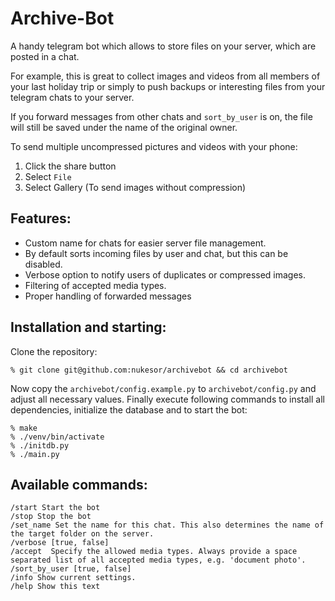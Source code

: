 # Archive-Bot

A handy telegram bot which allows to store files on your server, which are posted in a chat.

For example, this is great to collect images and videos from all members of your last holiday trip or simply to push backups or interesting files from your telegram chats to your server.

If you forward messages from other chats and `sort_by_user` is on, the file will still be saved under the name of the original owner.

To send multiple uncompressed pictures and videos with your phone:
1. Click the share button
2. Select `File`
3. Select Gallery (To send images without compression)

## Features:

- Custom name for chats for easier server file management.
- By default sorts incoming files by user and chat, but this can be disabled.
- Verbose option to notify users of duplicates or compressed images.
- Filtering of accepted media types.
- Proper handling of forwarded messages


## Installation and starting:

Clone the repository: 

    % git clone git@github.com:nukesor/archivebot && cd archivebot

Now copy the `archivebot/config.example.py` to `archivebot/config.py` and adjust all necessary values.
Finally execute following commands to install all dependencies, initialize the database and to start the bot:

    % make
    % ./venv/bin/activate
    % ./initdb.py
    % ./main.py


## Available commands:

    /start Start the bot
    /stop Stop the bot
    /set_name Set the name for this chat. This also determines the name of the target folder on the server.
    /verbose [true, false]
    /accept  Specify the allowed media types. Always provide a space separated list of all accepted media types, e.g. 'document photo'.
    /sort_by_user [true, false]
    /info Show current settings.
    /help Show this text
